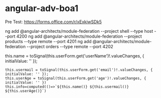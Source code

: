 # angular-adv-boa1

Pre Test:  https://forms.office.com/r/xExkiwSDk5


ng add @angular-architects/module-federation --project shell --type host --port 4200
ng add @angular-architects/module-federation --project products --type remote --port 4201
ng add @angular-architects/module-federation --project orders --type remote --port 4202


 this.name = toSignal(this.userForm.get('userName')!.valueChanges, { initialValue: '' });

    this.usermail = toSignal(this.userForm.get('email')!.valueChanges, { initialValue: '' });
    this.userAge = toSignal(this.userForm.get('age')!.valueChanges, { initialValue: '' })
    this.info=computed(()=>`${this.name()} ${this.usermail()} ${this.userAge()}`)